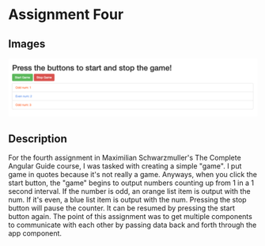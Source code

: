 # Assignment Four

## Images

<p align="center">
<img src="https://github.com/drkuster/Angular-Course-Assignment-4/blob/master/screenshots/game-pic.png?raw=true">
</p>

## Description

For the fourth assignment in Maximilian Schwarzmuller's The Complete Angular Guide course, I was tasked with creating a simple "game". I put game in quotes because it's not really a game. Anyways, when you click the start button, the "game" begins to output numbers counting up from 1 in a 1 second interval. If the number is odd, an orange list item is output with the num. If it's even, a blue list item is output with the num. Pressing the stop button will pause the counter. It can be resumed by pressing the start button again. The point of this assignment was to get multiple components to communicate with each other by passing data back and forth through the app component. 
